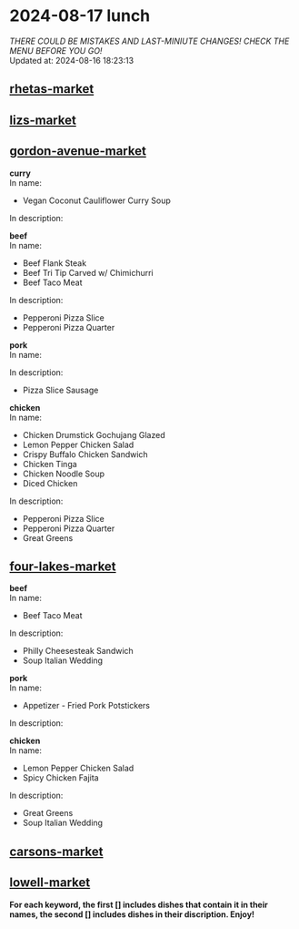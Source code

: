# 2024-08-17 lunch  
*THERE COULD BE MISTAKES AND LAST-MINIUTE CHANGES! CHECK THE MENU BEFORE YOU GO!*  
Updated at: 2024-08-16 18:23:13  
## [rhetas-market](https://wisc-housingdining.nutrislice.com/menu/rhetas-market/lunch/2024-08-17)  
## [lizs-market](https://wisc-housingdining.nutrislice.com/menu/lizs-market/lunch/2024-08-17)  
## [gordon-avenue-market](https://wisc-housingdining.nutrislice.com/menu/gordon-avenue-market/lunch/2024-08-17)  
**curry**  
In name:   
 - Vegan Coconut Cauliflower Curry Soup  
  
In description:   
  
**beef**  
In name:   
 - Beef Flank Steak  
 - Beef Tri Tip Carved w/ Chimichurri  
 - Beef Taco Meat  
  
In description:   
 - Pepperoni Pizza Slice  
 - Pepperoni Pizza Quarter  
  
**pork**  
In name:   
  
In description:   
 - Pizza Slice Sausage  
  
**chicken**  
In name:   
 - Chicken Drumstick Gochujang Glazed  
 - Lemon Pepper Chicken Salad  
 - Crispy Buffalo Chicken Sandwich  
 - Chicken Tinga  
 - Chicken Noodle Soup  
 - Diced Chicken  
  
In description:   
 - Pepperoni Pizza Slice  
 - Pepperoni Pizza Quarter  
 - Great Greens  
  
## [four-lakes-market](https://wisc-housingdining.nutrislice.com/menu/four-lakes-market/lunch/2024-08-17)  
**beef**  
In name:   
 - Beef Taco Meat  
  
In description:   
 - Philly Cheesesteak Sandwich  
 - Soup Italian Wedding  
  
**pork**  
In name:   
 - Appetizer -  Fried Pork Potstickers  
  
In description:   
  
**chicken**  
In name:   
 - Lemon Pepper Chicken Salad  
 - Spicy Chicken Fajita  
  
In description:   
 - Great Greens  
 - Soup Italian Wedding  
  
## [carsons-market](https://wisc-housingdining.nutrislice.com/menu/carsons-market/lunch/2024-08-17)  
## [lowell-market](https://wisc-housingdining.nutrislice.com/menu/lowell-market/lunch/2024-08-17)  
  
**For each keyword, the first [] includes dishes that contain it in their names, the second [] includes dishes in their discription. Enjoy!**  
